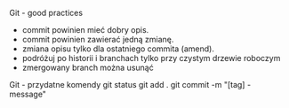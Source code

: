 Git - good practices

* commit powinien mieć dobry opis.
* commit powinien zawierać jedną zmianę.
* zmiana opisu tylko dla ostatniego commita (amend).
* podróżuj po historii i branchach tylko przy czystym drzewie roboczym 
* zmergowany branch można usunąć 

Git - przydatne komendy
git status
git add .
git commit -m "[tag] - message"